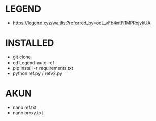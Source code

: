 # LEGEND
- https://legend.xyz/waitlist?referred_by=odL_vFb4ntFi1MPRojykUA
# INSTALLED
- git clone
- cd Legend-auto-ref
- pip install -r requirements.txt
- python ref.py / refv2.py
# AKUN
- nano ref.txt
- nano proxy.txt
